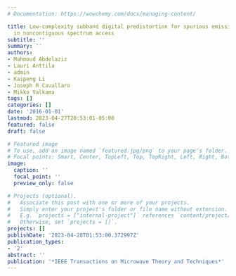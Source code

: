 ```yaml
---
# Documentation: https://wowchemy.com/docs/managing-content/

title: Low-complexity subband digital predistortion for spurious emission suppression
  in noncontiguous spectrum access
subtitle: ''
summary: ''
authors:
- Mahmoud Abdelaziz
- Lauri Anttila
- admin
- Kaipeng Li
- Joseph R Cavallaro
- Mikko Valkama
tags: []
categories: []
date: '2016-01-01'
lastmod: 2023-04-27T20:53:01-05:00
featured: false
draft: false

# Featured image
# To use, add an image named `featured.jpg/png` to your page's folder.
# Focal points: Smart, Center, TopLeft, Top, TopRight, Left, Right, BottomLeft, Bottom, BottomRight.
image:
  caption: ''
  focal_point: ''
  preview_only: false

# Projects (optional).
#   Associate this post with one or more of your projects.
#   Simply enter your project's folder or file name without extension.
#   E.g. `projects = ["internal-project"]` references `content/project/deep-learning/index.md`.
#   Otherwise, set `projects = []`.
projects: []
publishDate: '2023-04-28T01:53:00.372997Z'
publication_types:
- '2'
abstract: ''
publication: '*IEEE Transactions on Microwave Theory and Techniques*'
---
```

